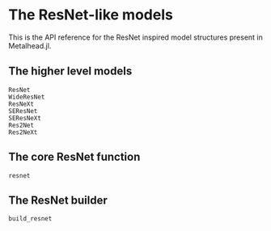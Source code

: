 # The ResNet-like models

This is the API reference for the ResNet inspired model structures present in Metalhead.jl.

## The higher level models

```@docs
ResNet
WideResNet
ResNeXt
SEResNet
SEResNeXt
Res2Net
Res2NeXt
```

## The core ResNet function

```@docs
resnet
```

## The ResNet builder

```@docs
build_resnet
```